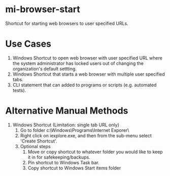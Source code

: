 # mi-browser-start
Shortcut for starting web browsers to user specified URLs.
# Use Cases
1. Windows Shortcut to open web browser with user specified URL where the system administrator has locked users out of changing the organization's default settting.
2. Windows Shortcut that starts a web browser with multiple user specified tabs.
3. CLI statement that can added to programs or scripts (e.g. automated tests).
# Alternative Manual Methods
1. Windows Shortcut (Limitation: single tab URL only)
   1. Go to folder c:\Windows\Programs\Internet Exporer\
   2. Right click on iexplore.exe, and then from the sub-menu select 'Create Shortcut'.
   3. Optional steps
      1. Move or copy shortcut to whatever folder you would like to keep it in for safekeeping/backups.
      2. Pin shortcut to Windows Task bar.
      3. Copy shortcut to Windows Start items folder
